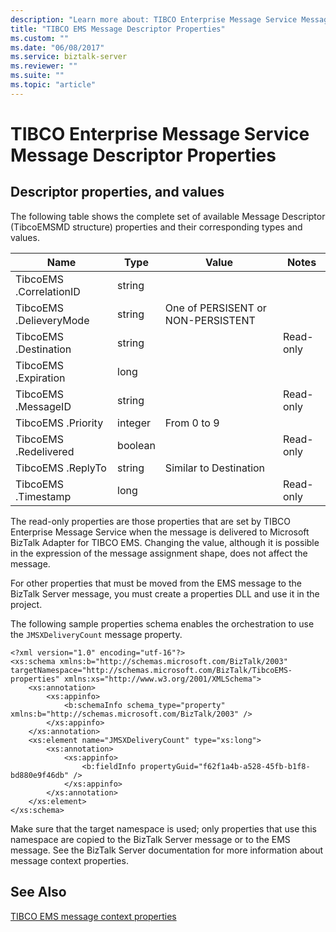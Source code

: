 ```yaml
---
description: "Learn more about: TIBCO Enterprise Message Service Message Descriptor Properties"
title: "TIBCO EMS Message Descriptor Properties"
ms.custom: ""
ms.date: "06/08/2017"
ms.service: biztalk-server
ms.reviewer: ""
ms.suite: ""
ms.topic: "article"
---
```

# TIBCO Enterprise Message Service Message Descriptor Properties

## Descriptor properties, and values
The following table shows the complete set of available Message Descriptor (TibcoEMSMD structure) properties and their corresponding types and values.  
  
|Name|Type|Value|Notes|  
|----------|----------|-----------|-----------|  
|TibcoEMS .CorrelationID|string|||  
|TibcoEMS .DelieveryMode|string|One of PERSISENT or NON-PERSISTENT||  
|TibcoEMS .Destination|string||Read-only|  
|TibcoEMS .Expiration|long|||  
|TibcoEMS .MessageID|string||Read-only|  
|TibcoEMS .Priority|integer|From 0 to 9||  
|TibcoEMS .Redelivered|boolean||Read-only|  
|TibcoEMS .ReplyTo|string|Similar to Destination||  
|TibcoEMS .Timestamp|long||Read-only|  
  
 The read-only properties are those properties that are set by TIBCO Enterprise Message Service when the message is delivered to Microsoft BizTalk Adapter for TIBCO EMS. Changing the value, although it is possible in the expression of the message assignment shape, does not affect the message.  
  
 For other properties that must be moved from the EMS message to the BizTalk Server message, you must create a properties DLL and use it in the project.  
  
 The following sample properties schema enables the orchestration to use the `JMSXDeliveryCount` message property.  
  
```  
<?xml version="1.0" encoding="utf-16"?>  
<xs:schema xmlns:b="http://schemas.microsoft.com/BizTalk/2003" targetNamespace="http://schemas.microsoft.com/BizTalk/TibcoEMS-properties" xmlns:xs="http://www.w3.org/2001/XMLSchema">  
    <xs:annotation>  
        <xs:appinfo>  
            <b:schemaInfo schema_type="property" xmlns:b="http://schemas.microsoft.com/BizTalk/2003" />  
        </xs:appinfo>  
    </xs:annotation>  
    <xs:element name="JMSXDeliveryCount" type="xs:long">  
        <xs:annotation>  
            <xs:appinfo>  
                <b:fieldInfo propertyGuid="f62f1a4b-a528-45fb-b1f8-bd880e9f46db" />  
            </xs:appinfo>  
        </xs:annotation>  
    </xs:element>  
</xs:schema>   
```  
  
 Make sure that the target namespace is used; only properties that use this namespace are copied to the BizTalk Server message or to the EMS message. See the BizTalk Server documentation for more information about message context properties.  
  
## See Also  
[TIBCO EMS message context properties](../core/message-context-properties-in-biztalk-server.md)
